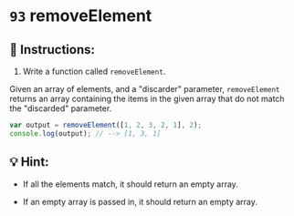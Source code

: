 # `93` removeElement

## 📝 Instructions:

1. Write a function called `removeElement`.

Given an array of elements, and a "discarder" parameter, `removeElement` returns an array containing the items in the given array that do not match the "discarded" parameter.

```js
var output = removeElement([1, 2, 3, 2, 1], 2);
console.log(output); // --> [1, 3, 1]
```
## :bulb: Hint:

+ If all the elements match, it should return an empty array.

+ If an empty array is passed in, it should return an empty array.


